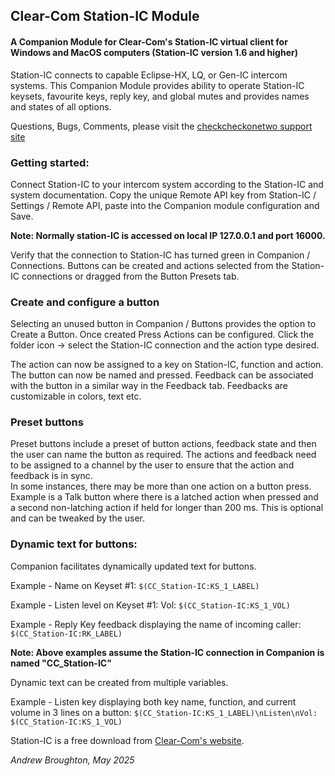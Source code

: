 ## Clear-Com Station-IC Module

#### A Companion Module for Clear-Com's Station-IC virtual client for Windows and MacOS computers (Station-IC version 1.6 and higher)

Station-IC connects to capable Eclipse-HX, LQ, or Gen-IC intercom systems. This Companion Module provides ability to operate Station-IC keysets, favourite keys, reply key, and global mutes and provides names and states of all options.

Questions, Bugs, Comments, please visit the [checkcheckonetwo support site](https://discourse.checkcheckonetwo.com/c/software/stream-deck-companion/14)

### Getting started:

Connect Station-IC to your intercom system according to the Station-IC and system documentation.
Copy the unique Remote API key from Station-IC / Settings / Remote API, paste into the Companion module configuration and Save.

**Note: Normally station-IC is accessed on local IP 127.0.0.1 and port 16000.**

Verify that the connection to Station-IC has turned green in Companion / Connections.
Buttons can be created and actions selected from the Station-IC connections or dragged from the Button Presets tab.

### Create and configure a button

Selecting an unused button in Companion / Buttons provides the option to Create a Button.
Once created Press Actions can be configured. Click the folder icon -> select the Station-IC connection and the action type desired.

The action can now be assigned to a key on Station-IC, function and action. The button can now be named and pressed.
Feedback can be associated with the button in a similar way in the Feedback tab. Feedbacks are customizable in colors, text etc.

### Preset buttons

Preset buttons include a preset of button actions, feedback state and then the user can name the button as required.
The actions and feedback need to be assigned to a channel by the user to ensure that the action and feedback is in sync.  
In some instances, there may be more than one action on a button press.
Example is a Talk button where there is a latched action when pressed and a second non-latching action if held for longer than 200 ms. This is optional and can be tweaked by the user.

### Dynamic text for buttons:

Companion facilitates dynamically updated text for buttons.

Example - Name on Keyset #1: `$(CC_Station-IC:KS_1_LABEL)`

Example - Listen level on Keyset #1: Vol: `$(CC_Station-IC:KS_1_VOL)`

Example - Reply Key feedback displaying the name of incoming caller: `$(CC_Station-IC:RK_LABEL)`

**Note: Above examples assume the Station-IC connection in Companion is named "CC_Station-IC"**

Dynamic text can be created from multiple variables.

Example - Listen key displaying both key name, function, and current volume in 3 lines on a button:
`$(CC_Station-IC:KS_1_LABEL)\nListen\nVol: $(CC_Station-IC:KS_1_VOL)`

Station-IC is a free download from [Clear-Com's website](https://www.clearcom.com/Station-IC).

_Andrew Broughton, May 2025_
